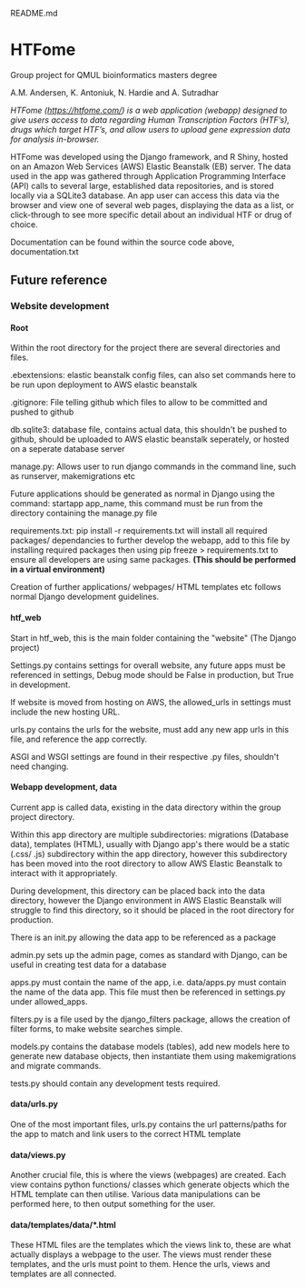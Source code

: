 README.md
# **HTFome**
Group project for QMUL bioinformatics masters degree

A.M. Andersen, K. Antoniuk, N. Hardie and A. Sutradhar

_HTFome (https://htfome.com/) is a web application (webapp) designed to give users access to data regarding Human Transcription Factors (HTF’s), drugs which target HTF’s, and allow users to upload gene expression data for analysis in-browser._

HTFome was developed using the Django framework, and R Shiny, hosted on an Amazon Web Services (AWS) Elastic Beanstalk (EB) server. The data used in the app was gathered through Application Programming Interface (API) calls to several large, established data repositories, and is stored locally via a SQLite3 database. An app user can access this data via the browser and view one of several web pages, displaying the data as a list, or click-through to see more specific detail about an individual HTF or drug of choice. 

Documentation can be found within the source code above, documentation.txt

## Future reference 

### Website development


#### Root

Within the root directory for the project there are several directories and files. 

.ebextensions: elastic beanstalk config files, can also set commands here to be run upon deployment to AWS elastic beanstalk

.gitignore: File telling github which files to allow to be committed and pushed to github

db.sqlite3: database file, contains actual data, this shouldn't be pushed to github, should be uploaded to AWS elastic beanstalk seperately, or hosted on a seperate database server

manage.py: Allows user to run django commands in the command line, such as runserver, makemigrations etc

Future applications should be generated as normal in Django using the command: startapp app_name, this command must be run from the directory containing the manage.py file

requirements.txt: pip install -r requirements.txt will install all required packages/ dependancies to further develop the webapp, add to this file by installing required packages then using pip freeze > requirements.txt to ensure all developers are using same packages.
**(This should be performed in a virtual environment)**


Creation of further applications/ webpages/ HTML templates etc follows normal Django development guidelines.


#### htf_web

Start in htf_web, this is the main folder containing the "website" (The Django project)

Settings.py contains settings for overall website, any future apps must be referenced in settings, Debug mode should be False in production, but True in development.

If website is moved from hosting on AWS, the allowed_urls in settings must include the new hosting URL.

urls.py contains the urls for the website, must add any new app urls in this file, and reference the app correctly.

ASGI and WSGI settings are found in their respective .py files, shouldn't need changing.


#### Webapp development, data

Current app is called data, existing in the data directory within the group project directory.

Within this app directory are multiple subdirectories: migrations (Database data), templates (HTML), usually with Django app's there would be a static (.css/ .js) subdirectory within the app directory, however this subdirectory has been moved into the root directory to allow AWS Elastic Beanstalk to interact with it appropriately.

During development, this directory can be placed back into the data directory, however the Django environment in AWS Elastic Beanstalk will struggle to find this directory, so it should be placed in the root directory for production. 

There is an init.py allowing the data app to be referenced as a package

admin.py sets up the admin page, comes as standard with Django, can be useful in creating test data for a database

apps.py must contain the name of the app, i.e. data/apps.py must contain the name of the data app. This file must then be referenced in settings.py under allowed_apps.

filters.py is a file used by the django_filters package, allows the creation of filter forms, to make website searches simple.

models.py contains the database models (tables), add new models here to generate new database objects, then instantiate them using makemigrations and migrate commands.

tests.py should contain any development tests required.


#### data/urls.py

One of the most important files, urls.py contains the url patterns/paths for the app to match and link users to the correct HTML template


#### data/views.py

Another crucial file, this is where the views (webpages) are created. Each view contains python functions/ classes which generate objects which the HTML template can then utilise. Various data manipulations can be performed here, to then output something for the user.


#### data/templates/data/*.html

These HTML files are the templates which the views link to, these are what actually displays a webpage to the user. The views must render these templates, and the urls must point to them. Hence the urls, views and templates are all connected.


